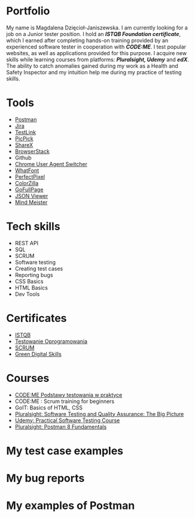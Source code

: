 # Portfolio
My name is Magdalena Dzięcioł-Janiszewska. I am currently looking for a job on a Junior tester position. I hold an ***ISTQB Foundation certificate***, which I earned after completing hands-on training provided by an experienced software tester in cooperation with ***CODE:ME***. I test popular websites, as well as applications provided for this purpose. I acquire new skills while learning courses from platforms: ***Pluralsight, Udemy*** and ***edX***. The ability to catch anomalies gained during my work as a Health and Safety Inspector and my intuition help me during my practice of testing skills.
# Tools
- [Postman](https://www.postman.com/)
- [Jira](https://www.atlassian.com/software/jira)
- [TestLink](https://test-link.pl/login.php)
- [PicPick](https://picpick.app/pl/features)
- [ShareX](https://getsharex.com/)
- [BrowserStack](https://www.browserstack.com/)
- Github
- [Chrome User Agent Switcher](https://chrome.google.com/webstore/detail/user-agent-switcher-for-c/djflhoibgkdhkhhcedjiklpkjnoahfmg)
- [WhatFont](https://chrome.google.com/webstore/detail/whatfont/jabopobgcpjmedljpbcaablpmlmfcogm)
- [PerfectPixel](https://chrome.google.com/webstore/detail/perfectpixel-by-welldonec/dkaagdgjmgdmbnecmcefdhjekcoceebi?hl=pl)
- [ColorZilla](https://chrome.google.com/webstore/detail/colorzilla/bhlhnicpbhignbdhedgjhgdocnmhomnp)
- [GoFullPage](https://chrome.google.com/webstore/detail/gofullpage-full-page-scre/fdpohaocaechififmbbbbbknoalclacl)
- [JSON Viewer](https://chrome.google.com/webstore/detail/json-viewer/gbmdgpbipfallnflgajpaliibnhdgobh)
- [Mind Meister](https://www.mindmeister.com/)
# Tech skills
- REST API
- SQL
- SCRUM
- Software testing
- Creating test cases
- Reporting bugs
- CSS Basics
- HTML Basics
- Dev Tools
# Certificates
- [ISTQB](https://1drv.ms/b/s!Arn5vK3tcZDQhcE8kTW0qc_7iv5gfw?e=Y6uhpu)
- [Testowanie Oprogramowania](https://1drv.ms/b/s!Arn5vK3tcZDQhcE7Puc9jtNxTEWKqA?e=cGNcmr)
- [SCRUM](https://1drv.ms/b/s!Arn5vK3tcZDQhcE_d1RfYNC23wFXAQ?e=oLOqwx)
- [Green Digital Skills](https://1drv.ms/b/s!Arn5vK3tcZDQhcE9hWFjnyQkqoLD2g?e=ASBhTz)
# Courses
- [CODE:ME Podstawy testowania w praktyce](https://codeme.pl/kursy/testowanie-zdalnie)
- CODE:ME : Scrum training for beginners
- GoIT: Basics of HTML, CSS
- [Pluralsight: Software Testing and Quality Assurance: The Big Picture](https://app.pluralsight.com/library/courses/software-testing-quality-assurance-big-picture/table-of-contents)
- [Udemy: Practical Software Testing Course](https://www.udemy.com/course/praktyczny-kurs-testowania-oprogramowania/learn/lecture/28938764?start=945#overview)
- [Pluralsight: Postman 8 Fundamentals](https://app.pluralsight.com/library/courses/postman-fundamentals/table-of-contents)
# My test case examples
# My bug reports
# My examples of Postman
